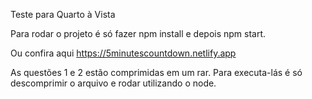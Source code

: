 Teste para Quarto à Vista

Para rodar o projeto é só fazer npm install e depois npm start.

Ou confira aqui https://5minutescountdown.netlify.app

As questões 1 e 2 estão comprimidas em um rar. Para executa-lás é só descomprimir o arquivo e rodar utilizando o node.